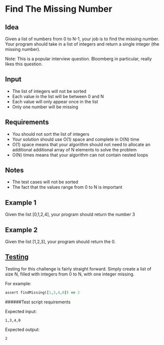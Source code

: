 Find The Missing Number
======
Idea
------
Given a list of numbers from 0 to N-1, your job is to find the missing number. Your program should take in a list of integers and return a single integer (the missing number).

Note: This is a popular interview question. Bloomberg in particular, really likes this question. 

Input
-----
* The list of integers will not be sorted
* Each value in the list will be between 0 and N
* Each value will only appear once in the list
* Only one number will be missing

Requirements
------------
* You should not sort the list of integers
* Your solution should use O(1) space and complete in O(N) time
* O(1) space means that your algorithm should not need to allocate an additional additional array of N elements to solve the problem
* O(N) times means that your algorithm can not contain nested loops

Notes
-----
* The test cases will not be sorted
* The fact that the values range from 0 to N is important

Example 1
---------
Given the list [0,1,2,4], your program should return the number 3

Example 2
---------
Given the list [1,2,3], your program should return the 0.

[Testing](https://github.com/YearOfProgramming/2017Challenges#testing)
------
Testing for this challenge is fairly straight forward. Simply create a list of
size N, filled with integers from 0 to N, with one integer missing.

For example:

```ruby
assert findMissing([1,3,4,0]) == 2
```

######Test script requirements

Expected input:

    1,3,4,0

Expected output:

    2


